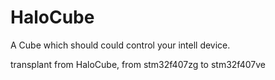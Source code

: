 # HaloCube
 A Cube which should could control your intell device.

 transplant from HaloCube, from stm32f407zg to stm32f407ve
